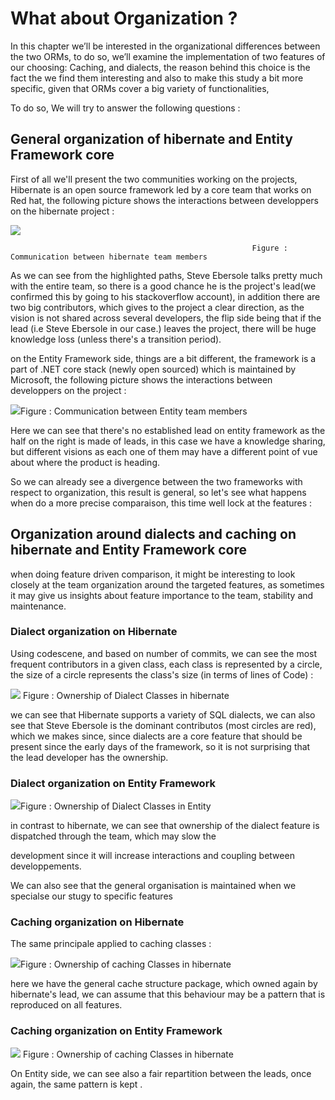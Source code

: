 # What about Organization ?

In this chapter we’ll be interested in the organizational differences between the two ORMs, to do so, we’ll examine the implementation of two features of our choosing: Caching, and dialects, the reason behind this choice is the fact the we find them interesting and also to make this study a bit more specific, given that ORMs cover a big variety of functionalities,

To do so, We will try to answer the following questions :

## General organization of hibernate and Entity Framework core

First of all we'll present the two communities working on the projects, Hibernate is an open source framework led by a core team that works on Red hat, the following picture shows the interactions between developpers on the hibernate project :

![](/assets/lead.png)

```
                                                      Figure : Communication between hibernate team members 
```

As we can see from the highlighted paths, Steve Ebersole talks pretty much with the entire team, so there is a good chance he is the project's lead\(we confirmed this by going to his stackoverflow account\), in addition there are two big contributors, which gives to the project a clear direction, as the vision is not shared across several developers, the flip side being that if the lead \(i.e Steve Ebersole in our case.\) leaves the project, there will be huge knowledge loss \(unless there's a transition period\).

on the Entity Framework side, things are a bit different, the framework is a part of .NET core stack \(newly open sourced\) which is maintained by Microsoft, the following picture shows the interactions between developpers on the project :

![](/assets/leadEntity.png)Figure : Communication between Entity team members

Here we can see that there's no established lead on entity framework as the half on the right is made of leads, in this case we have a knowledge sharing, but different visions as each one of them may have a different point of vue about where the product is heading.

So we can already see a divergence between the two frameworks with respect to organization, this result is general, so let's see what happens when do a more precise comparaison, this time well lock at the features :

## Organization around dialects and caching on hibernate and Entity Framework core

when doing feature driven comparison, it might be interesting to look closely at the team organization around the targeted features, as sometimes it may give us insights about feature importance to the team, stability and maintenance.

### Dialect organization on Hibernate

Using codescene, and based on number of commits, we can see the most frequent contributors in a given class, each class is represented by a circle, the size of a circle represents the class's size \(in terms of lines of Code\) :

![](/assets/ownership.png) Figure : Ownership of Dialect Classes in hibernate

we can see that Hibernate supports a variety of SQL dialects, we can also see that Steve Ebersole is the dominant contributos \(most circles are red\), which we makes since, since dialects are a core feature that should be present since the early days of the framework, so it is not surprising that the lead developer has the ownership.

### Dialect organization on Entity Framework

![](/assets/dialect_entityFramework.png)Figure : Ownership of Dialect Classes in Entity

in contrast to hibernate, we can see that ownership of the dialect feature is dispatched through the team, which may slow the

development since it will increase interactions and coupling between developpements.

We can also see that the general organisation is maintained when we specialse our stugy to specific features

### Caching organization on Hibernate

The same principale applied to caching classes :

![](/assets/cache_feature_h.png)Figure : Ownership of caching Classes in hibernate

here we have the general cache structure package, which owned again by hibernate's lead, we can assume that this behaviour may be a pattern that is reproduced on all features.

### Caching organization on Entity Framework

![](/assets/cache_feature_en.png) Figure : Ownership of caching Classes in hibernate

On Entity side, we can see also a fair repartition between the leads, once again, the same pattern is kept .

## 



